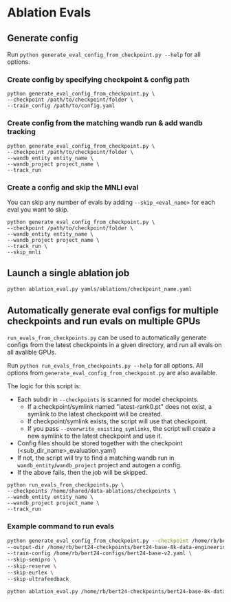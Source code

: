 # Ablation Evals

## Generate config

Run `python generate_eval_config_from_checkpoint.py --help` for all options.

### Create config by specifying checkpoint & config path
```
python generate_eval_config_from_checkpoint.py \
--checkpoint /path/to/checkpoint/folder \
--train_config /path/to/config.yaml
```

### Create config from the matching wandb run & add wandb tracking
```
python generate_eval_config_from_checkpoint.py \
--checkpoint /path/to/checkpoint/folder \
--wandb_entity entity_name \
--wandb_project project_name \
--track_run
```

### Create a config and skip the MNLI eval

You can skip any number of evals by adding `--skip_<eval_name>` for each eval you want to skip.

```
python generate_eval_config_from_checkpoint.py \
--checkpoint /path/to/checkpoint/folder \
--wandb_entity entity_name \
--wandb_project project_name \
--track_run \
--skip_mnli
```

## Launch a single ablation job
```bash
python ablation_eval.py yamls/ablations/checkpoint_name.yaml
```

## Automatically generate eval configs for multiple checkpoints and run evals on multiple GPUs

`run_evals_from_checkpoints.py` can be used to automatically generate configs from the latest checkpoints in a given directory, and run all evals on all avalible GPUs.

Run `python run_evals_from_checkpoints.py --help` for all options. All options from `generate_eval_config_from_checkpoint.py` are also available.

The logic for this script is:
- Each subdir in `--checkpoints` is scanned for model checkpoints.
    - If a checkpoint/symlink named "latest-rank0.pt" does not exist, a symlink to the latest checkpoint will be created.
    - If checkpoint/symlink exists, the script will use that checkpoint.
    - If you pass `--overwrite_existing_symlinks`, the script will create a new symlink to the latest checkpoint and use it.
- Config files should be stored together with the checkpoint (<sub_dir_name>_evaluation.yaml)
- If not, the script will try to find a matching wandb run in `wandb_entity`/`wandb_project` project and autogen a config.
- If the above fails, then the job will be skipped.

```
python run_evals_from_checkpoints.py \
--checkpoints /home/shared/data-ablations/checkpoints \
--wandb_entity entity_name \
--wandb_project project_name \
--track_run
```


### Example command to run evals

```bash
python generate_eval_config_from_checkpoint.py --checkpoint /home/rb/bert24-checkpoints/bert24-base-8k-data-engineering-100b-1srt/ep1-ba21195-rank0.pt  \
--output-dir /home/rb/bert24-checkpoints/bert24-base-8k-data-engineering-100b-1srt \
--train-config /home/rb/bert24-configs/bert24-base-v2.yaml \
--skip-semipro \
--skip-reserve \
--skip-eurlex \
--skip-ultrafeedback
```

```bash
python ablation_eval.py /home/rb/bert24-checkpoints/bert24-base-8k-data-engineering-100b-1srt/bert24-base-8k-data-engineering-100b-1srt_evaluation.yaml 
```